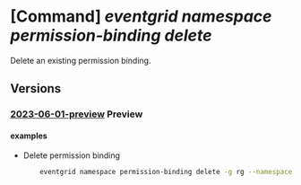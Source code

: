 # [Command] _eventgrid namespace permission-binding delete_

Delete an existing permission binding.

## Versions

### [2023-06-01-preview](/Resources/mgmt-plane/L3N1YnNjcmlwdGlvbnMve30vcmVzb3VyY2Vncm91cHMve30vcHJvdmlkZXJzL21pY3Jvc29mdC5ldmVudGdyaWQvbmFtZXNwYWNlcy97fS9wZXJtaXNzaW9uYmluZGluZ3Mve30=/2023-06-01-preview.xml) **Preview**

<!-- mgmt-plane /subscriptions/{}/resourcegroups/{}/providers/microsoft.eventgrid/namespaces/{}/permissionbindings/{} 2023-06-01-preview -->

#### examples

- Delete permission binding
    ```bash
        eventgrid namespace permission-binding delete -g rg --namespace-name name -n permission-binding
    ```
